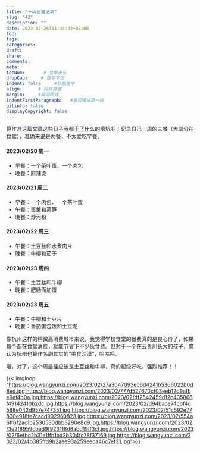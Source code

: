 ```yaml
---
title: "一周三餐记录"
slug: "42"
description: ""
date: 2023-02-26T11:44:42+08:00
toc: 
tags: 
categories:
draft: 
share:
comments:
meta: 
tocNum:       # 文章表头
dropCap:     # 首字下沉
indent: false     #标题居中
align:      # 段排首缩
margin:     #段间距式
indentFirstParagraph:   #是否缩进第一段
gitinfo: false
displayCopyright: false
---
```


算作对这篇文章[这些日子我都干了什么](https://wangyunzi.com/posts/34/)的填坑吧！记录自己一周的三餐（大部分在食堂），准确来说是两餐，不太爱吃早餐。

#### 2023/02/20 周一

- 早餐：一个茶叶蛋、一个肉包
- 晚餐：麻辣烫

#### 2023/02/21 周二

- 早餐：一个肉包、一个茶叶蛋
- 午餐：蛋羹和莴笋
- 晚餐：炒河粉

#### 2023/02/22 周三

- 午餐：土豆丝和水煮肉片
- 晚餐：牛柳和茄子

#### 2023/02/23 周四

- 午餐：土豆丝和牛柳
- 晚餐：肥肠面加蛋

#### 2023/02/23 周五

- 午餐：牛柳和土豆片
- 晚餐：番茄蛋包饭和土豆泥

像杭州这样的稍微高消费城市来说，我觉得学校食堂的餐费真的是良心价了，如果每个都在食堂消费，就能节省下不少伙食费。但对于一个在云贵川长大的孩子，俺认为杭州也算作名副其实的”美食沙漠“，哈哈哈。

哦，对了，这个周最佳应该是土豆丝和牛柳，真的超级好吃，强烈推荐！！



{{< imgloop "https://blog.wangyunzi.com/2023/02/27a3b47093ec6d4241b5366022b0d8ed.jpg,https://blog.wangyunzi.com/2023/02/777d527670cf03eeb12d9afbe9ef4b0a.jpg,https://blog.wangyunzi.com/2023/02/df2542459d12c435866f49142410b2dc.jpg,https://blog.wangyunzi.com/2023/02/d94bace74cbf4d588e042d957e747351.jpg,https://blog.wangyunzi.com/2023/02/51c592e77830e918fe7cacd992960823.jpg,https://blog.wangyunzi.com/2023/02/554a6ff6f2ac1b2530530dbb3290e8d9.jpg,https://blog.wangyunzi.com/2023/02/3e2f8959cbed9f923118d8abd19ff3cf.jpg,https://blog.wangyunzi.com/2023/02/6efbc2b31e1ffb1bd2b304fc78f37169.jpg,https://blog.wangyunzi.com/2023/02/4b385ffd9b2aee93a259eeca46c7ef31.jpg">}} 

